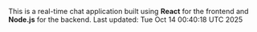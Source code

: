 This is a real-time chat application built using **React** for the frontend and **Node.js** for the backend.
Last updated: Tue Oct 14 00:40:18 UTC 2025
